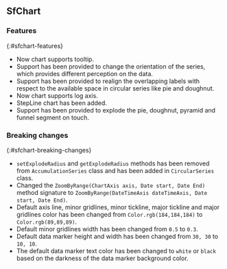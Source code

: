 ## SfChart

### Features
{:#sfchart-features} 

* Now chart supports tooltip.
* Support has been provided to change the orientation of the series, which provides different perception on the data.
* Support has been provided to realign the overlapping labels with respect to the available space in circular series like pie and doughnut.
* Now chart supports log axis.
* StepLine chart has been added.
* Support has been provided to explode the pie, doughnut, pyramid and funnel segment on touch.

### Breaking changes
{:#sfchart-breaking-changes} 

* `setExplodeRadius` and `getExplodeRadius` methods has been removed from `AccumulationSeries` class and has been added in `CircularSeries` class.
* Changed the `ZoomByRange(ChartAxis axis, Date start, Date End)` method signature to `ZoomByRange(DateTimeAxis dateTimeAxis, Date start, Date End)`.
* Default axis line, minor gridlines, minor tickline, major tickline and major gridlines color has been changed from `Color.rgb(184,184,184)` to `Color.rgb(89,89,89)`.
* Default minor gridlines width has been changed from `0.5` to `0.3`.
* Default data marker height and width has been changed from `30, 30` to `10, 10`. 
* The default data marker text color has been changed to `white` or `black` based on the darkness of the data marker background color.
 